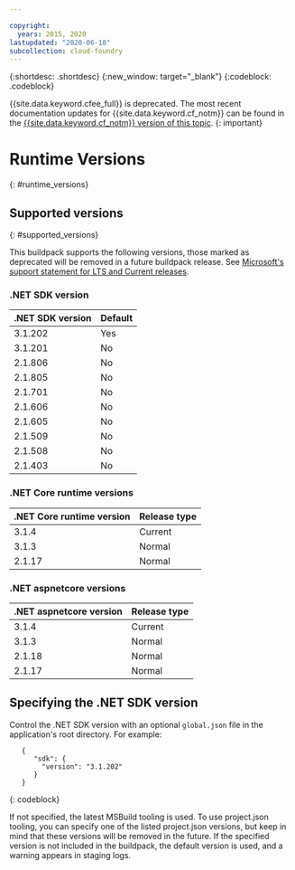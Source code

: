 ```yaml
---

copyright:
  years: 2015, 2020
lastupdated: "2020-06-18"
subcollection: cloud-foundry
---
```


{:shortdesc: .shortdesc}
{:new_window: target="_blank"}
{:codeblock: .codeblock}

{{site.data.keyword.cfee_full}} is deprecated. The most recent documentation updates for {{site.data.keyword.cf_notm}} can be found in the [{{site.data.keyword.cf_notm}} version of this topic](/docs/cloud-foundry-public?topic=cloud-foundry-public-runtime_versions).
{: important}

# Runtime Versions
{: #runtime_versions}

## Supported versions
{: #supported_versions}

This buildpack supports the following versions, those marked as deprecated will be removed in a future buildpack release.  See [Microsoft's support statement for LTS and Current releases](https://www.microsoft.com/net/core/support).


### .NET SDK version

| .NET SDK version        | Default          |
|-------------------------|------------------|
| 3.1.202                 |   Yes            |
| 3.1.201                 |   No             |
| 2.1.806                 |   No             |
| 2.1.805                 |   No             |
| 2.1.701                 |   No             |
| 2.1.606                 |   No             |
| 2.1.605                 |   No             |
| 2.1.509                 |   No             |
| 2.1.508                 |   No             |
| 2.1.403                 |   No             |


### .NET Core runtime versions

| .NET Core runtime version | Release type      |
|---------------------------|-------------------|
| 3.1.4                     | Current           |
| 3.1.3                     | Normal            |
| 2.1.17                    | Normal            |



### .NET aspnetcore versions

| .NET aspnetcore version | Release type        |
|---------------------------|-------------------|
| 3.1.4                     | Current           |
| 3.1.3                     | Normal            |
| 2.1.18                    | Normal            |
| 2.1.17                    | Normal            |




## Specifying the .NET SDK version

Control the .NET SDK version with an optional `global.json` file in the application's root directory. For example:
```
   {
      "sdk": {
        "version": "3.1.202"
      }
   }
```
{: codeblock}

If not specified, the latest MSBuild tooling is used.  To use project.json tooling, you can specify one of the listed project.json versions, but keep in mind that these versions will be removed in the future.  If the specified version is not included in the buildpack, the default version is used, and a warning appears in staging logs.
